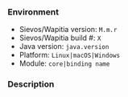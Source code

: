 <!--
Asking a question?
------------------
Please first make sure that your question hasn't already been answered on
github, the forum or slack team.

Describe your question in detail and include example code if applicable.

Requesting a new binding?
-------------------------
Describe why you need it and how you're going to use it. Include a link to the
project's website and/or source repository. Do you need it on all platforms?
Are you going to use the entire project or only a subset of it?

Reporting a bug?
----------------
First, replace the values in quotes below:
-->
### Environment

* Sievos/Wapitia version: `M.m.r` 
* Sievos/Wapitia build #: `X`
* Java version: `java.version`
* Platform: `Linux|macOS|Windows`
* Module: `core|binding name`

### Description

<!-- 
    and then describe the issue with as much detail as possible and clear steps
    to reproduce. If a stacktrace or crash log is available, please attach it
    below. It is extremely helpful to add a Minimal, Complete, and Verifiable
    example: https://stackoverflow.com/help/mcve
-->